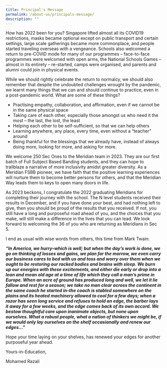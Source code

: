 ```yaml
---
title: Principal's Message
permalink: /about-us/principals-message/
description: ""
---
```

How has 2022 been for you? Singapore lifted almost all its COVID19 restrictions, masks became optional except on public transport and certain settings, large scale gatherings became more commonplace, and people started traveling overseas with a vengeance. Schools also welcomed a return to pre-COVID mode for many of our programmes – face-to-face programmes were welcomed with open arms, the National Schools Games – almost in its entirety – re-started, camps were organised, and parents and alumni could join in physical events.

While we should rightly celebrate the return to normalcy, we should also remember that despite the undoubted challenges wrought by the pandemic, we learnt many things that we can and should continue to practice, even in a post-pandemic world. What are some of these things?

*   Practising empathy, collaboration, and affirmation, even if we cannot be in the same physical space
*   Taking care of each other, especially those amongst us who need it the most – the last, the lost, the least
*   Helping each other to be self-sufficient, so that we can help others
*   Learning anywhere, any place, every time, even without a “teacher” around
*   Being thankful for the blessings that we already have, instead of always doing more, looking for more, and asking for more.

We welcome 250 Sec Ones to the Meridian team in 2023. They are our first batch of Full Subject Based Banding students, and they can hope to trailblaze a narrative of more inclusivity amidst greater diversity. As a Meridian FSBB pioneer, we have faith that the positive learning experiences will nurture them to become better persons for others, and that the Meridian Way leads them to keys to open many doors in life.

As 2023 beckons, I congratulate the 2022 graduating Meridians for completing their journey with the school. The N level students received their results in December, and if you have done your best, and had nothing left to give, then you should be proud of the results that you received. If not, you still have a long and purposeful road ahead of you, and the choices that you make, will still make a difference in the lives that you can lead. We look forward to welcoming the 36 of you who are returning as Meridians in Sec 5.

I end as usual with wise words from others, this time from Mark Twain:

**_“In America, we hurry–which is well; but when the day’s work is done, we go on thinking of losses and gains, we plan for the morrow, we even carry our business cares to bed with us and toss and worry over them when we ought to be restoring our racked bodies and brains with sleep. We burn up our energies with these excitements, and either die early or drop into a lean and mean old age at a time of life which they call a man’s prime in Europe. When an acre of ground has produced long and well, we let it lie fallow and rest for a season; we take no man clear across the continent in the same coach he started in–the coach is stabled somewhere on the plains and its heated machinery allowed to cool for a few days; when a razor has seen long service and refuses to hold an edge, the barber lays it away for a few weeks, and the edge comes back of its own accord. We bestow thoughtful care upon inanimate objects, but none upon ourselves. What a robust people, what a nation of thinkers we might be, if we would only lay ourselves on the shelf occasionally and renew our edges…”_**

Hope your time laying on your shelves, has renewed your edges for another purposeful year ahead.

Yours-in-Education,

Mohamed Razali